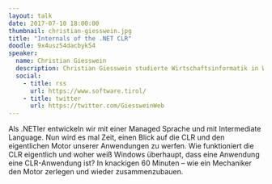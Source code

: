 ```yaml
---
layout: talk
date: 2017-07-10 18:00:00
thumbnail: christian-giesswein.jpg
title: "Internals of the .NET CLR"
doodle: 9x4usz54dacbyk54
speaker:
  name: Christian Giesswein
  description: Christian Giesswein studierte Wirtschaftsinformatik in Wien und entwickelt seit klein auf Software mit .NET und C#. In Tirol hat er sein Unternehmen "Giesswein Software-Solutions" (www.software.tirol) gegründet, das sich auf Individualsoftware, Consulting und Schulungen im Microsoft-Bereich spezialisiert hat.
  social:
    - title: rss
      url: https://www.software.tirol/
    - title: twitter
      url: https://twitter.com/GiessweinWeb
---
```

Als .NETler entwickeln wir mit einer Managed Sprache und mit Intermediate Language. Nun wird es mal Zeit, einen Blick auf die CLR und den eigentlichen Motor unserer Anwendungen zu werfen. Wie funktioniert die CLR eigentlich und woher weiß Windows überhaupt, dass eine Anwendung eine CLR-Anwendung ist? In knackigen 60 Minuten – wie ein Mechaniker den Motor zerlegen und wieder zusammenzubauen.

